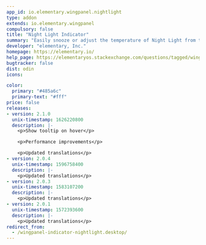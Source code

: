 ```yaml
---
app_id: io.elementary.wingpanel.nightlight
type: addon
extends: io.elementary.wingpanel
compulsory: false
title: "Night Light Indicator"
summary: "Easily snooze or adjust the temperature of Night Light from the Panel"
developer: "elementary, Inc."
homepage: https://elementary.io/
help_page: https://elementaryos.stackexchange.com/questions/tagged/wingpanel
bugtracker: false
dist: odin
icons:

color:
  primary: "#485a6c"
  primary-text: "#fff"
price: false
releases:
- version: 2.1.0
  unix-timestamp: 1626220800
  description: |-
    <p>Show tooltip on hover</p>

    <p>Performance improvements</p>

    <p>Updated translations</p>
- version: 2.0.4
  unix-timestamp: 1596758400
  description: |-
    <p>Updated translations</p>
- version: 2.0.3
  unix-timestamp: 1583107200
  description: |-
    <p>Updated translations</p>
- version: 2.0.1
  unix-timestamp: 1572393600
  description: |-
    <p>Updated translations</p>
redirect_from:
  - /wingpanel-indicator-nightlight.desktop/
---
```


